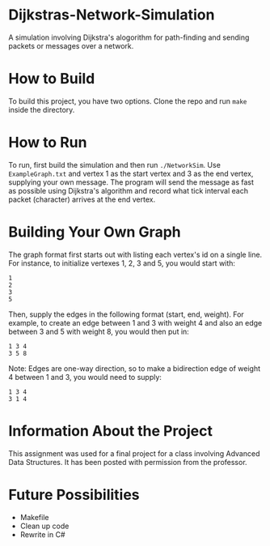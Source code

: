 Dijkstras-Network-Simulation
=============================

A simulation involving Dijkstra's alogorithm for path-finding and sending packets or messages over a network.

How to Build
============

To build this project, you have two options. Clone the repo and run `make` inside the directory.

How to Run
==========

To run, first build the simulation and then run `./NetworkSim`. Use `ExampleGraph.txt` and vertex 1 as the start vertex and 3 as the end vertex, supplying your own message. The program will send the message as fast as possible using Dijkstra's algorithm and record what tick interval each packet (character) arrives at the end vertex.

Building Your Own Graph
=======================

The graph format first starts out with listing each vertex's id on a single line. For instance, to initialize vertexes 1, 2, 3 and 5, you would start with:
```
1
2
3
5
```
Then, supply the edges in the following format (start, end, weight). For example, to create an edge between 1 and 3 with weight 4 and also an edge between 3 and 5 with weight 8, you would then put in:
```
1 3 4
3 5 8
```

Note: Edges are one-way direction, so to make a bidirection edge of weight 4 between 1 and 3, you would need to supply:
```
1 3 4
3 1 4
```

Information About the Project
=============================

This assignment was used for a final project for a class involving Advanced Data Structures. It has been posted with permission from the professor.

Future Possibilities
====================
- Makefile
- Clean up code
- Rewrite in C#
